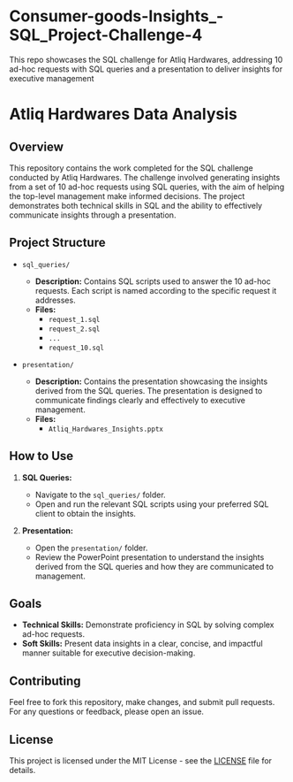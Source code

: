 # Consumer-goods-Insights_-SQL_Project-Challenge-4
This repo showcases the SQL challenge for Atliq Hardwares, addressing 10 ad-hoc requests with SQL queries and a presentation to deliver insights for executive management

# Atliq Hardwares Data Analysis

## Overview

This repository contains the work completed for the SQL challenge conducted by Atliq Hardwares. The challenge involved generating insights from a set of 10 ad-hoc requests using SQL queries, with the aim of helping the top-level management make informed decisions. The project demonstrates both technical skills in SQL and the ability to effectively communicate insights through a presentation.

## Project Structure

- `sql_queries/`
  - **Description:** Contains SQL scripts used to answer the 10 ad-hoc requests. Each script is named according to the specific request it addresses.
  - **Files:**
    - `request_1.sql`
    - `request_2.sql`
    - `...`
    - `request_10.sql`

- `presentation/`
  - **Description:** Contains the presentation showcasing the insights derived from the SQL queries. The presentation is designed to communicate findings clearly and effectively to executive management.
  - **Files:**
    - `Atliq_Hardwares_Insights.pptx`

## How to Use

1. **SQL Queries:**
   - Navigate to the `sql_queries/` folder.
   - Open and run the relevant SQL scripts using your preferred SQL client to obtain the insights.

2. **Presentation:**
   - Open the `presentation/` folder.
   - Review the PowerPoint presentation to understand the insights derived from the SQL queries and how they are communicated to management.

## Goals

- **Technical Skills:** Demonstrate proficiency in SQL by solving complex ad-hoc requests.
- **Soft Skills:** Present data insights in a clear, concise, and impactful manner suitable for executive decision-making.

## Contributing

Feel free to fork this repository, make changes, and submit pull requests. For any questions or feedback, please open an issue.

## License

This project is licensed under the MIT License - see the [LICENSE](LICENSE) file for details.
